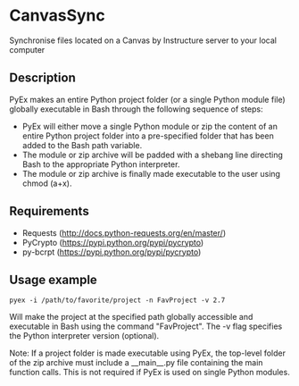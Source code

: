 # CanvasSync
Synchronise files located on a Canvas by Instructure server to your local computer

Description
-----------
PyEx makes an entire Python project folder (or a single Python module file) globally executable in
Bash through the following sequence of steps:

* PyEx will either move a single Python module or zip the content of an entire Python project folder
into a pre-specified folder that has been added to the Bash path variable.
* The module or zip archive will be padded with a shebang line directing Bash to the appropriate Python interpreter.
* The module or zip archive is finally made executable to the user using chmod (a+x).

Requirements
------------
- Requests (http://docs.python-requests.org/en/master/)
- PyCrypto (https://pypi.python.org/pypi/pycrypto)
- py-bcrpt (https://pypi.python.org/pypi/pycrypto)

Usage example
-------------
```
pyex -i /path/to/favorite/project -n FavProject -v 2.7
```

Will make the project at the specified path globally accessible and executable in Bash using the command "FavProject". The -v flag specifies the Python interpreter version (optional).

Note: If a project folder is made executable using PyEx, the top-level folder of the zip archive must include a
\_\_main\_\_.py file containing the main function calls. This is not required if PyEx is used on single Python modules.
